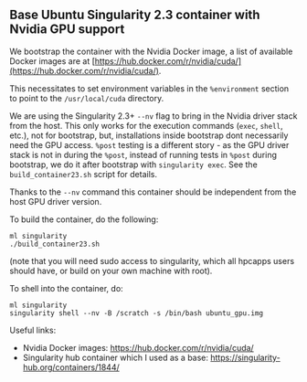 ## Base Ubuntu Singularity 2.3 container with Nvidia GPU support

We bootstrap the container with the Nvidia Docker image, a list of available Docker images are at [https://hub.docker.com/r/nvidia/cuda/](https://hub.docker.com/r/nvidia/cuda/).

This necessitates to set environment variables in the `%environment` section to point to the `/usr/local/cuda` directory.

We are using the Singularity 2.3+ `--nv` flag to bring in the Nvidia driver stack from the host. This only works for the execution commands (`exec`, `shell`, etc.), not for bootstrap, but, installations inside bootstrap dont necessarily need the GPU access. `%post` testing is a different story - as the GPU driver stack is not in during the `%post`, instead of running tests in `%post` during bootstrap, we do it after bootstrap with `singularity exec`. See the `build_container23.sh` script for details.

Thanks to the `--nv` command this container should be independent from the host GPU driver version.

To build the container, do the following:
```
ml singularity
./build_container23.sh
```
(note that you will need sudo access to singularity, which all hpcapps users should have, or build on your own machine with root).

To shell into the container, do:
```
ml singularity
singularity shell --nv -B /scratch -s /bin/bash ubuntu_gpu.img 
```

Useful links:
- Nvidia Docker images: https://hub.docker.com/r/nvidia/cuda/
- Singularity hub container which I used as a base: https://singularity-hub.org/containers/1844/
